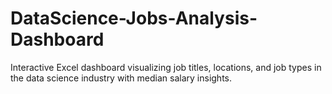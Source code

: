 # DataScience-Jobs-Analysis-Dashboard
Interactive Excel dashboard visualizing job titles, locations, and job types in the data science industry with median salary insights.
